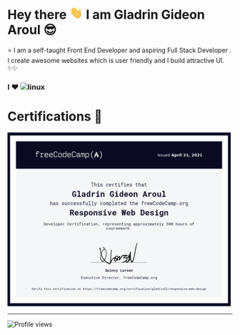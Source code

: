 # Hey there <img src = "https://raw.githubusercontent.com/ABSphreak/ABSphreak/master/gifs/Hi.gif" width = 30px></img> I am Gladrin Gideon Aroul :sunglasses:
:star: I am a self-taught Front End Developer and aspiring  Full Stack Developer . I create awesome websites which is user friendly and I build attractive UI. 
✨✨
### I :heart: <img alt="linux" src="https://img.shields.io/badge/Linux-FCC624?style=for-the-badge&logo=linux&logoColor=black"/>

# Certifications 🥇
<img src = "https://github.com/Gladrin22/Gladrin22/blob/main/Fcc_Responsive_web_design.png" width = 500px>
<hr>

![Profile views](https://gpvc.arturio.dev/Gladrin22)

